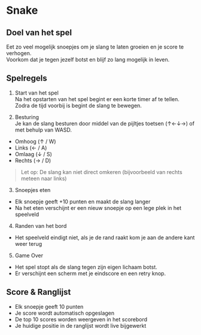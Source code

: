# Snake

## Doel van het spel
Eet zo veel mogelijk snoepjes om je slang te laten groeien en je score te verhogen.  
Voorkom dat je tegen jezelf botst en blijf zo lang mogelijk in leven.

## Spelregels
1. Start van het spel  
Na het opstarten van het spel begint er een korte timer af te tellen. Zodra de tijd 
voorbij is begint de slang te bewegen.

2. Besturing  
Je kan de slang besturen door middel van de pijltjes toetsen (↑←↓→) of met behulp van WASD.
- Omhoog (↑ / W)
- Links (← / A)
- Omlaag (↓ / S)
- Rechts (→ / D)

>
> Let op: De slang kan niet direct omkeren (bijvoorbeeld van rechts meteen naar links)
>

3. Snoepjes eten  
- Elk snoepje geeft +10 punten en maakt de slang langer
- Na het eten verschijnt er een nieuw snoepje op een lege plek in het speelveld

4. Randen van het bord  
- Het speelveld eindigt niet, als je de rand raakt kom je aan de andere kant weer terug

5. Game Over
- Het spel stopt als de slang tegen zijn eigen lichaam botst.
- Er verschijnt een scherm met je eindscore en een retry knop.

## Score & Ranglijst
- Elk snoepje geeft 10 punten
- Je score wordt automatisch opgeslagen
- De top 10 scores worden weergeven in het scorebord
- Je huidige positie in de ranglijst wordt live bijgewerkt
